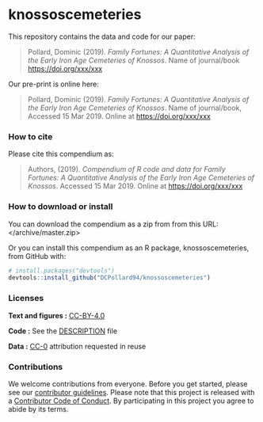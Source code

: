 
<!-- README.md is generated from README.Rmd. Please edit that file -->
knossoscemeteries
=================

This repository contains the data and code for our paper:

> Pollard, Dominic (2019). *Family Fortunes: A Quantitative Analysis of the Early Iron Age Cemeteries of Knossos*. Name of journal/book <https://doi.org/xxx/xxx>

Our pre-print is online here:

> Pollard, Dominic (2019). *Family Fortunes: A Quantitative Analysis of the Early Iron Age Cemeteries of Knossos*. Name of journal/book, Accessed 15 Mar 2019. Online at <https://doi.org/xxx/xxx>

### How to cite

Please cite this compendium as:

> Authors, (2019). *Compendium of R code and data for Family Fortunes: A Quantitative Analysis of the Early Iron Age Cemeteries of Knossos*. Accessed 15 Mar 2019. Online at <https://doi.org/xxx/xxx>

### How to download or install

You can download the compendium as a zip from from this URL: </archive/master.zip>

Or you can install this compendium as an R package, knossoscemeteries, from GitHub with:

``` r
# install.packages("devtools")
devtools::install_github("DCPollard94/knossoscemeteries")
```

### Licenses

**Text and figures :** [CC-BY-4.0](http://creativecommons.org/licenses/by/4.0/)

**Code :** See the [DESCRIPTION](DESCRIPTION) file

**Data :** [CC-0](http://creativecommons.org/publicdomain/zero/1.0/) attribution requested in reuse

### Contributions

We welcome contributions from everyone. Before you get started, please see our [contributor guidelines](CONTRIBUTING.md). Please note that this project is released with a [Contributor Code of Conduct](CONDUCT.md). By participating in this project you agree to abide by its terms.

